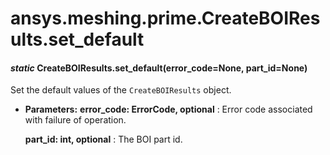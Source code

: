 # ansys.meshing.prime.CreateBOIResults.set_default



#### *static* CreateBOIResults.set_default(error_code=None, part_id=None)

Set the default values of the `CreateBOIResults` object.

* **Parameters:**
  **error_code: ErrorCode, optional**
  : Error code associated with failure of operation.

  **part_id: int, optional**
  : The BOI part id.

<!-- !! processed by numpydoc !! -->
